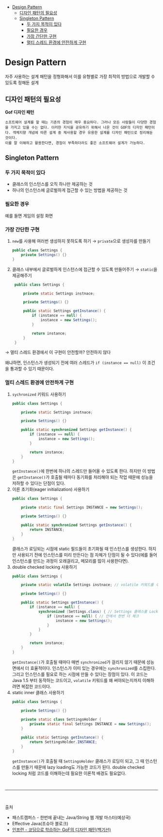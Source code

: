 - [Design Pattern](#design-pattern)
  - [디자인 패턴의 필요성](#디자인-패턴의-필요성)
  - [Singleton Pattern](#singleton-pattern)
    - [두 가지 목적이 있다](#두-가지-목적이-있다)
    - [필요한 경우](#필요한-경우)
    - [가장 간단한 구현](#가장-간단한-구현)
    - [멀티 스레드 환경에 안전하게 구현](#멀티-스레드-환경에-안전하게-구현)

# Design Pattern

자주 사용하는 설계 패턴을 정형화해서 이를 유형별로 가장 최적의 방법으로 개발할 수 있도록 정해둔 설계

## 디자인 패턴의 필요성

**Gof 디자인 패턴**
```text
소프트웨어 설계를 할 때는 기존의 경험이 매우 중요하다. 그러나 모든 사람들이 다양한 경험을 가지고 있을 수는 없다. 이러한 지식을 공유하기 위해서 나온 것이 GOF의 디자인 패턴이다. 객체지향 개념에 따른 설계 중 재사용할 경우 유용한 설계를 디자인 패턴으로 정리해둔 것이다.
이를 잘 이해하고 활용한다면, 경험이 부족하더라도 좋은 소프트웨어 설계가 가능하다.
```

## Singleton Pattern

### 두 가지 목적이 있다
- 클래스의 인스턴스를 오직 하나만 제공하는 것
- 하나의 인스턴스에 글로벌하게 접근할 수 있는 방법을 제공하는 것

### 필요한 경우
예를 들면 게임의 설정 화면

### 가장 간단한 구현
1. `new`를 사용해 여러번 생성하지 못하도록 하기 → `private`으로 생성자를 만들기
    ```java
    public class Settings {
        private Settings() {}
    }
    ```
2. 클래스 내부에서 글로벌하게 인스턴스에 접근할 수 있도록 만들어주기 → `static`을 제공해주기
   ```java
    public class Settings {

        private static Settings instnace;

        private Settings() {}

        public static Settings getInstance() {
            if (instance == null) {
                instance = new Settings();
            }

            return instance;
        }
    }
    ```

→ 멀티 스레드 환경에서 이 구현이 안전할까? 안전하지 않다

왜냐하면, 인스턴스가 생성되기 전에 여러 스레드가 `if (instance == null)` 이 조건을 통과할 수 있기 때문이다.

### 멀티 스레드 환경에 안전하게 구현
1. `sychronized` 키워드 사용하기
    ```java
    public class Settings {

        private static Settings instnace;

        private Settings() {}

        public static synchronized Settings getInstance() {
            if (instance == null) {
                instance = new Settings();
            }

            return instance;
        }
    }
    ```
    `getInstance()`에 한번에 하나의 스레드만 들어올 수 있도록 한다. 하지만 이 방법은 `getInstance()`가 호출될 때마다 동기화를 처리해야 되는 작업 때문에 성능을 저하할 수 있다는 단점이 있다.
2. 이른 초기화(eager initialization) 사용하기
    ```java
    public class Settings {

        private static final Settings INSTANCE = new Settings();

        private Settings() {}

        public static synchronized Settings getInstance() {
            return INSTANCE;
        }
    }
    ```
    클래스가 로딩되는 시점에 static 필드들이 초기화될 때 인스턴스를 생성한다. 하지만 사용되기 전에 인스턴스를 미리 만든다는 점 자체가 단점이 될 수 있다(에를 들어 인스턴스를 만드는 과정이 오래걸리고, 메모리를 많이 사용한다면).
3. double checked locking 사용하기  
    ```java
    public class Settings {

        private static volatile Settings instnace; // volatile 키워드를 추가해줘야 한다

        private Settings() {}

        public static Settings getInstance() {
            if (instance == null) {
                synchronized (Settings.class) { // Settings 클래스를 Lock으로 사용
                    if (instance == null) { // 안에서 한번 더 체크
                        instance = new Settings();
                    }
                }
            }

            return instance;
        }
    }
    ```
    `getInstance()`가 호출될 때마다 매번 `synchronized`가 걸리지 않기 때문에 성능면에서 더 효율적이다. 인스턴스가 이미 있는 경우에는 `synchronized`를 스킵한다. 그리고 인스턴스를 필요로 하는 시점에 만들 수 있다는 장점이 있다. 이 코드는 Java 1.5 부터 동작하는 코드이고, `volatile` 키워드를 왜 써야되는지까지 이해하려면 복잡한 코드이다.
4. static inner 클래스 사용하기
    ```java
    public class Settings {

        private Settings() {}
        
        private static class SettingsHolder {
            private static final Settings INSTANCE = new Settings();
        }

        public static Settings getInstance() {
            return SettingsHolder.INSTANCE;
        }
    }
    ```
    `getInstance()`가 호출될 때 `SettingsHolder` 클래스가 로딩이 되고, 그 때 인스턴스를 만들기 때문에 lazy loading도 가능한 코드가 된다. double checked locking 처럼 코드를 이해하는데 필요한 이론적 배경도 필요없다.

<br/>

---

<br/>

출처
- 패스트캠퍼스 - 한번에 끝내는 Java/String 웹 개발 마스터(예상국)
- Effective Java(조슈아 블로크)
- [인프런 - 코딩으로 학습하는 GoF의 디자인 패턴(백기선)](https://www.inflearn.com/course/%EB%94%94%EC%9E%90%EC%9D%B8-%ED%8C%A8%ED%84%B4/dashboard)